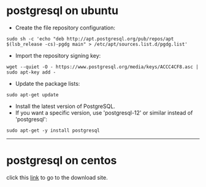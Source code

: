 # postgresql on ubuntu
* Create the file repository configuration:
```
sudo sh -c 'echo "deb http://apt.postgresql.org/pub/repos/apt $(lsb_release -cs)-pgdg main" > /etc/apt/sources.list.d/pgdg.list'
```
* Import the repository signing key:
```
wget --quiet -O - https://www.postgresql.org/media/keys/ACCC4CF8.asc | sudo apt-key add -
```
* Update the package lists:
```
sudo apt-get update
```
* Install the latest version of PostgreSQL.
* If you want a specific version, use 'postgresql-12' or similar instead of 'postgresql':
```
sudo apt-get -y install postgresql
```
---
# postgresql on centos
click this [link](https://www.postgresql.org/download/linux/redhat/) to go to the download site.
